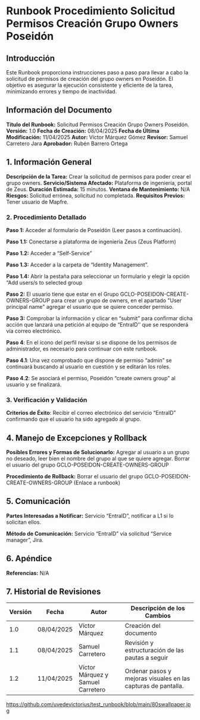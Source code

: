 # Runbook Procedimiento Solicitud Permisos Creación Grupo Owners Poseidón

## Introducción

Este Runbook proporciona instrucciones paso a paso para llevar a cabo la solicitud de permisos de creación del grupo owners en Poseidón. El objetivo es asegurar la ejecución consistente y eficiente de la tarea, minimizando errores y tiempo de inactividad.

## Información del Documento

**Título del Runbook:** Solicitud Permisos Creación Grupo Owners Poseidón.
**Versión:** 1.0
**Fecha de Creación:** 08/04/2025
**Fecha de Última Modificación:** 11/04/2025
**Autor:** Víctor Márquez Gómez
**Revisor:** Samuel Carretero Jara
**Aprobador:** Rubén Barrero Ortega

## 1. Información General

**Descripción de la Tarea:** Crear la solicitud de permisos para poder crear el grupo owners.
**Servicio/Sistema Afectado:** Plataforma de ingeniería, portal de Zeus.
**Duración Estimada:** 15 minutos.
**Ventana de Mantenimiento:** N/A
**Riesgos:** Solicitud errónea, solicitud no completada.
**Requisitos Previos:** Tener usuario de Mapfre.


### **2. Procedimiento Detallado**
**Paso 1:** Acceder al formulario de Poseidón (Leer pasos a continuación). 

**Paso 1.1:** Conectarse a plataforma de ingeniería Zeus (Zeus Platform)  

**Paso 1.2:** Acceder a “Self-Service” 

**Paso 1.3:** Acceder a la carpeta de “Identity Management”.  

**Paso 1.4:** Abrir la pestaña para seleccionar un formulario y elegir la opción “Add users/s to selected group 

**Paso 2:** El usuario tiene que estar en el Grupo GCLO-POSEIDON-CREATE-OWNERS-GROUP para crear un grupo de owners, en el apartado "User principal name" agregar el usuario que se quiere conceder permiso. 

**Paso 3:** Comprobar la información y clicar en “submit” para confirmar dicha acción que lanzará una petición al equipo de “EntraID’’ que se responderá vía correo electrónico. 


**Paso 4**: En el icono del perfil revisar si se dispone de los permisos de administrador, es necesario para continuar con este runbook. 
 
**Paso 4.1**: Una vez comprobado que dispone de permiso “admin” se continuará buscando al usuario en cuestión y se editarán los roles. 

**Paso 4.2**: Se asociará el permiso, Poseidón “create owners group” al usuario y se finalizará.


### **3. Verificación y Validación**

**Criterios de Éxito**: Recibir el correo electrónico del servicio “EntraID” confirmando que el usuario ha sido agregado al grupo. 

## 4. Manejo de Excepciones y Rollback

**Posibles Errores y Formas de Solucionarlo:** Agregar al usuario a un grupo no deseado, leer bien el nombre del grupo al que se quiere agregar. Borrar el usuario del grupo GCLO-POSEIDON-CREATE-OWNERS-GROUP 

**Procedimiento de Rollback:** Borrar el usuario del grupo GCLO-POSEIDON-CREATE-OWNERS-GROUP (Enlace a runbook) 

## 5. Comunicación

**Partes Interesadas a Notificar:** Servicio “EntraID”, notificar a L1 si lo solicitan ellos. 

**Método de Comunicación:** Servicio “EntraID” vía solicitud “Service manager”, Jira. 

## 6. Apéndice

**Referencias:** N/A

## 7. Historial de Revisiones

| Versión | Fecha        | Autor                          | Descripción de los Cambios                                  |
|---------|--------------|--------------------------------|-----------------------------------------------------------|
| 1.0     | 08/04/2025   | Víctor Márquez                 | Creación del documento                                      |
| 1.1     | 08/04/2025   | Samuel Carretero               | Revisión y estructuración de las pautas a seguir           |
| 1.2     | 11/04/2025   | Víctor Márquez y Samuel Carretero | Ordenar pasos y mejoras visuales en las capturas de pantalla. |


https://github.com/uvedevictorius/test_runbook/blob/main/80swallpaper.jpg
